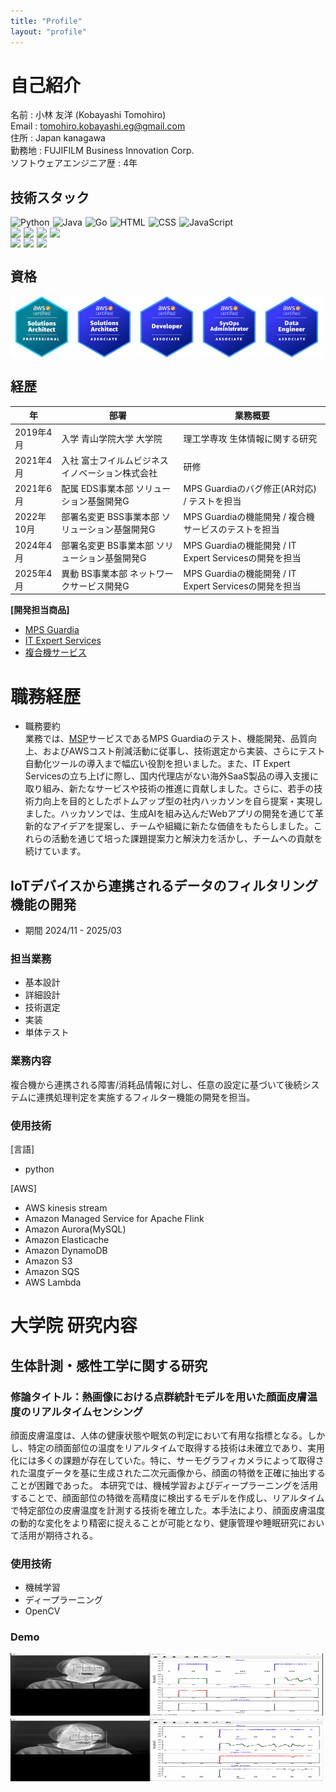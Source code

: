 ```yaml
---
title: "Profile"
layout: "profile"
---
```


# 自己紹介
名前 : 小林 友洋  (Kobayashi Tomohiro)  
Email : tomohiro.kobayashi.eg@gmail.com  
住所 : Japan kanagawa  
勤務地 : FUJIFILM Business Innovation Corp.  
ソフトウェアエンジニア歴 : 4年

## 技術スタック
<div style="display: flex; flex-wrap: wrap; gap: 5px;">
    <img src="https://img.shields.io/badge/Python-3776AB?logo=python&logoColor=fff" alt="Python">
    <img src="https://img.shields.io/badge/Java-%23ED8B00.svg?logo=openjdk&logoColor=white" alt="Java">
    <img src="https://img.shields.io/badge/Go-%2300ADD8.svg?&logo=go&logoColor=white" alt="Go">
    <img src="https://img.shields.io/badge/HTML-%23E34F26.svg?logo=html5&logoColor=white" alt="HTML">
    <img src="https://img.shields.io/badge/CSS-1572B6?logo=css3&logoColor=fff" alt="CSS">
    <img src="https://img.shields.io/badge/JavaScript-F7DF1E?logo=javascript&logoColor=000" alt="JavaScript">
</div>

<div style="display: flex; flex-wrap: wrap; gap: 5px;">
    <img src="https://img.shields.io/badge/Docker-2496ED?logo=docker&logoColor=fff" ald="docker">
    <img src="https://img.shields.io/badge/Anaconda-44A833?logo=anaconda&logoColor=fff">
    <img src="https://img.shields.io/badge/React-%2320232a.svg?logo=react&logoColor=%2361DAFB">
    <img src="https://img.shields.io/badge/Next.js-black?logo=next.js&logoColor=white">
</div>

<div style="display: flex; flex-wrap: wrap; gap: 5px;">
    <img  src="https://img.shields.io/badge/DynamoDB-4053D6?logo=amazondynamodb&logoColor=fff">
    <img  src="https://img.shields.io/badge/MySQL-4479A1?logo=mysql&logoColor=fff">
    <img  src="https://img.shields.io/badge/Redis-%23DD0031.svg?logo=redis&logoColor=white">
</div>

## 資格
<div style="display: flex; flex-wrap: wrap;">
    <img src="./aws-sap.png" width="100" height="100">
    <img src="./aws-saa.png" width="100" height="100">
    <img src="./aws-daa.png" width="100" height="100">
    <img src="./aws-soa.png" width="100" height="100">
    <img src="./aws-dea.png" width="100" height="100">
</div>

## 経歴
|年|部署|業務概要|
|---|---|---|
|2019年4月|入学 青山学院大学 大学院|理工学専攻 生体情報に関する研究|
|2021年4月|入社 富士フイルムビジネスイノベーション株式会社|研修|
|2021年6月|配属 EDS事業本部 ソリューション基盤開発G|MPS Guardiaのバグ修正(AR対応) / テストを担当|
|2022年10月|部署名変更 BSS事業本部 ソリューション基盤開発G|MPS Guardiaの機能開発 / 複合機サービスのテストを担当|
|2024年4月|部署名変更 BS事業本部 ソリューション基盤開発G|MPS Guardiaの機能開発 / IT Expert Servicesの開発を担当|
|2025年4月|異動 BS事業本部 ネットワークサービス開発G|MPS Guardiaの機能開発 / IT Expert Servicesの開発を担当|

**[開発担当商品]**
- [MPS Guardia](https://www.fujifilm.com/fb/product/software/mps_guardia)
- [IT Expert Services](https://www.fujifilm.com/fb/product/software/it_expt_svs)
- [複合機サービス](https://www.fujifilm.com/fb/support/mf_manage/mf_service)

# 職務経歴
- 職務要約   
業務では、[MSP](https://e-words.jp/w/MSP.html)サービスであるMPS Guardiaのテスト、機能開発、品質向上、およびAWSコスト削減活動に従事し、技術選定から実装、さらにテスト自動化ツールの導入まで幅広い役割を担いました。また、IT Expert Servicesの立ち上げに際し、国内代理店がない海外SaaS製品の導入支援に取り組み、新たなサービスや技術の推進に貢献しました。さらに、若手の技術力向上を目的としたボトムアップ型の社内ハッカソンを自ら提案・実現しました。ハッカソンでは、生成AIを組み込んだWebアプリの開発を通じて革新的なアイデアを提案し、チームや組織に新たな価値をもたらしました。これらの活動を通じて培った課題提案力と解決力を活かし、チームへの貢献を続けています。 

## IoTデバイスから連携されるデータのフィルタリング機能の開発
- 期間 2024/11 - 2025/03

### 担当業務  
- 基本設計
- 詳細設計
- 技術選定
- 実装
- 単体テスト
### 業務内容
複合機から連携される障害/消耗品情報に対し、任意の設定に基づいて後続システムに連携処理判定を実施するフィルター機能の開発を担当。

### 使用技術
[言語]
- python

[AWS]
- AWS kinesis stream
- Amazon Managed Service for Apache Flink
- Amazon Aurora(MySQL)
- Amazon Elasticache
- Amazon DynamoDB
- Amazon S3
- Amazon SQS
- AWS Lambda

# 大学院 研究内容

## 生体計測・感性工学に関する研究
### 修論タイトル：熱画像における点群統計モデルを用いた顔面皮膚温度のリアルタイムセンシング

顔面皮膚温度は、人体の健康状態や眠気の判定において有用な指標となる。しかし、特定の顔面部位の温度をリアルタイムで取得する技術は未確立であり、実用化には多くの課題が存在していた。特に、サーモグラフィカメラによって取得された温度データを基に生成された二次元画像から、顔面の特徴を正確に抽出することが困難であった。
本研究では、機械学習およびディープラーニングを活用することで、顔面部位の特徴を高精度に検出するモデルを作成し、リアルタイムで特定部位の皮膚温度を計測する技術を確立した。本手法により、顔面皮膚温度の動的な変化をより精密に捉えることが可能となり、健康管理や睡眠研究において活用が期待される。

### 使用技術
- 機械学習
- ディープラーニング
- OpenCV

### Demo


<div style="display: flex; flex-wrap: wrap; gap:5px;">
    <img src="./thermal_image_1-1.gif" width="500" height="100">
    <img src="./thermal_image_1-2.gif" width="500" height="100">
</div>